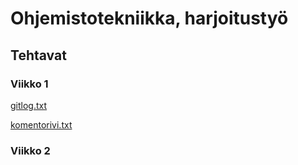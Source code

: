 # **Ohjemistotekniikka, harjoitustyö**
## **Tehtavat**
### Viikko 1

[gitlog.txt](https://github.com/iisu36/ot-harjoitustyo/blob/master/laskarit/viikko1/gitlog.txt)

[komentorivi.txt](https://github.com/iisu36/ot-harjoitustyo/blob/master/laskarit/viikko1/komentorivi.txt)

### Viikko 2

